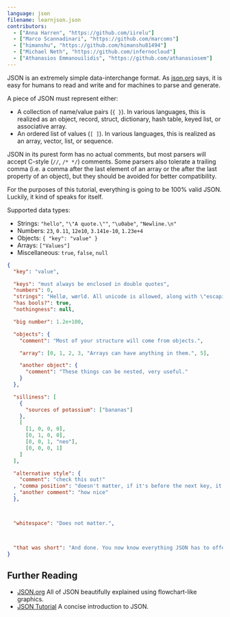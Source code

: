 ```yaml
---
language: json
filename: learnjson.json
contributors:
  - ["Anna Harren", "https://github.com/iirelu"]
  - ["Marco Scannadinari", "https://github.com/marcoms"]
  - ["himanshu", "https://github.com/himanshu81494"]
  - ["Michael Neth", "https://github.com/infernocloud"]
  - ["Athanasios Emmanouilidis", "https://github.com/athanasiosem"]
---
```


JSON is an extremely simple data-interchange format. As [json.org](https://json.org) says, it is easy for humans to read and write and for machines to parse and generate.

A piece of JSON must represent either:

* A collection of name/value pairs (`{ }`). In various languages, this is realized as an object, record, struct, dictionary, hash table, keyed list, or associative array.
* An ordered list of values (`[ ]`). In various languages, this is realized as an array, vector, list, or sequence.

JSON in its purest form has no actual comments, but most parsers will accept C-style (`//`, `/* */`) comments. Some parsers also tolerate a trailing comma (i.e. a comma after the last element of an array or the after the last property of an object), but they should be avoided for better compatibility.

For the purposes of this tutorial, everything is going to be 100% valid JSON. Luckily, it kind of speaks for itself.

Supported data types:

* Strings: `"hello"`, `"\"A quote.\""`, `"\u0abe"`, `"Newline.\n"`
* Numbers: `23`, `0.11`, `12e10`, `3.141e-10`, `1.23e+4`
* Objects: `{ "key": "value" }`
* Arrays: `["Values"]`
* Miscellaneous: `true`, `false`, `null`

```json
{
  "key": "value",

  "keys": "must always be enclosed in double quotes",
  "numbers": 0,
  "strings": "Hellø, wørld. All unicode is allowed, along with \"escaping\".",
  "has bools?": true,
  "nothingness": null,

  "big number": 1.2e+100,

  "objects": {
    "comment": "Most of your structure will come from objects.",

    "array": [0, 1, 2, 3, "Arrays can have anything in them.", 5],

    "another object": {
      "comment": "These things can be nested, very useful."
    }
  },

  "silliness": [
    {
      "sources of potassium": ["bananas"]
    },
    [
      [1, 0, 0, 0],
      [0, 1, 0, 0],
      [0, 0, 1, "neo"],
      [0, 0, 0, 1]
    ]
  ],

  "alternative style": {
    "comment": "check this out!"
  , "comma position": "doesn't matter, if it's before the next key, it's valid"
  , "another comment": "how nice"
  },



  "whitespace": "Does not matter.",



  "that was short": "And done. You now know everything JSON has to offer."
}
```

## Further Reading

* [JSON.org](https://json.org) All of JSON beautifully explained using flowchart-like graphics.
* [JSON Tutorial](https://www.youtube.com/watch?v=wI1CWzNtE-M) A concise introduction to JSON.
